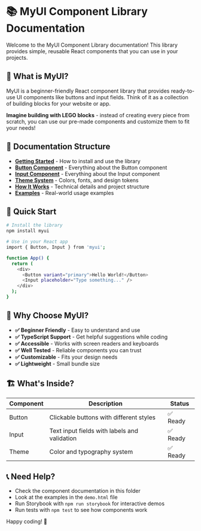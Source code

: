 # 📚 MyUI Component Library Documentation

Welcome to the MyUI Component Library documentation! This library provides simple, reusable React components that you can use in your projects.

## 🚀 What is MyUI?

MyUI is a beginner-friendly React component library that provides ready-to-use UI components like buttons and input fields. Think of it as a collection of building blocks for your website or app.

**Imagine building with LEGO blocks** - instead of creating every piece from scratch, you can use our pre-made components and customize them to fit your needs!

## 📖 Documentation Structure

- **[Getting Started](./getting-started.md)** - How to install and use the library
- **[Button Component](./button.md)** - Everything about the Button component
- **[Input Component](./input.md)** - Everything about the Input component  
- **[Theme System](./theme.md)** - Colors, fonts, and design tokens
- **[How It Works](./how-it-works.md)** - Technical details and project structure
- **[Examples](./examples.md)** - Real-world usage examples

## 🎯 Quick Start

```bash
# Install the library
npm install myui

# Use in your React app
import { Button, Input } from 'myui';

function App() {
  return (
    <div>
      <Button variant="primary">Hello World!</Button>
      <Input placeholder="Type something..." />
    </div>
  );
}
```

## 🌟 Why Choose MyUI?

- **✅ Beginner Friendly** - Easy to understand and use
- **✅ TypeScript Support** - Get helpful suggestions while coding
- **✅ Accessible** - Works with screen readers and keyboards
- **✅ Well Tested** - Reliable components you can trust
- **✅ Customizable** - Fits your design needs
- **✅ Lightweight** - Small bundle size

## 🏗️ What's Inside?

| Component | Description | Status |
|-----------|-------------|---------|
| Button | Clickable buttons with different styles | ✅ Ready |
| Input | Text input fields with labels and validation | ✅ Ready |
| Theme | Color and typography system | ✅ Ready |

## 📞 Need Help?

- Check the component documentation in this folder
- Look at the examples in the `demo.html` file
- Run Storybook with `npm run storybook` for interactive demos
- Run tests with `npm test` to see how components work

Happy coding! 🎉
